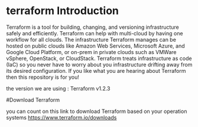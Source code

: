 # terraform Introduction
Terraform is a tool for building, changing, and versioning infrastructure safely and efficiently. 
Terraform can help with multi-cloud by having one workflow for all clouds. The infrastructure Terraform manages can be hosted on public clouds like Amazon Web Services,
Microsoft Azure, and Google Cloud Platform, or on-prem in private clouds such as VMWare vSphere, OpenStack, or CloudStack.
Terraform treats infrastructure as code (IaC) so you never have to worry about you infrastructure drifting away from its desired configuration. 
If you like what you are hearing about Terraform then this repository is for you!

the version we are using : 
Terraform v1.2.3

#Download Terraform

you can count on this link to download Terraform based on your operation systems 
https://www.terraform.io/downloads
